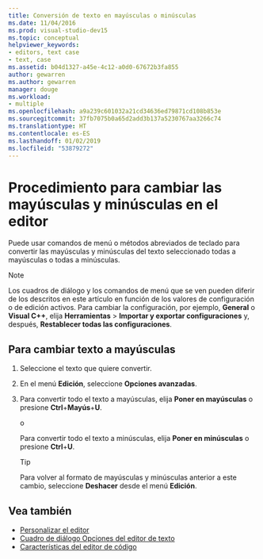 ```yaml
---
title: Conversión de texto en mayúsculas o minúsculas
ms.date: 11/04/2016
ms.prod: visual-studio-dev15
ms.topic: conceptual
helpviewer_keywords:
- editors, text case
- text, case
ms.assetid: b04d1327-a45e-4c12-a0d0-67672b3fa855
author: gewarren
ms.author: gewarren
manager: douge
ms.workload:
- multiple
ms.openlocfilehash: a9a239c601032a21cd34636ed79871cd108b853e
ms.sourcegitcommit: 37fb7075b0a65d2add3b137a5230767aa3266c74
ms.translationtype: HT
ms.contentlocale: es-ES
ms.lasthandoff: 01/02/2019
ms.locfileid: "53879272"
---
```

# <a name="how-to-change-text-case-in-the-editor"></a>Procedimiento para cambiar las mayúsculas y minúsculas en el editor

Puede usar comandos de menú o métodos abreviados de teclado para convertir las mayúsculas y minúsculas del texto seleccionado todas a mayúsculas o todas a minúsculas.

> [!NOTE]
> Los cuadros de diálogo y los comandos de menú que se ven pueden diferir de los descritos en este artículo en función de los valores de configuración o de edición activos. Para cambiar la configuración, por ejemplo, **General** o **Visual C++**, elija **Herramientas** > **Importar y exportar configuraciones** y, después, **Restablecer todas las configuraciones**.

## <a name="to-switch-text-to-upper-case"></a>Para cambiar texto a mayúsculas

1.  Seleccione el texto que quiere convertir.

2.  En el menú **Edición**, seleccione **Opciones avanzadas**.

3.  Para convertir todo el texto a mayúsculas, elija **Poner en mayúsculas** o presione **Ctrl**+**Mayús**+**U**.

    o

    Para convertir todo el texto a minúsculas, elija **Poner en minúsculas** o presione **Ctrl**+**U**.

    > [!TIP]
    > Para volver al formato de mayúsculas y minúsculas anterior a este cambio, seleccione **Deshacer** desde el menú **Edición**.

## <a name="see-also"></a>Vea también

- [Personalizar el editor](../ide/customizing-the-editor.md)
- [Cuadro de diálogo Opciones del editor de texto](../ide/reference/text-editor-options-dialog-box.md)
- [Características del editor de código](../ide/writing-code-in-the-code-and-text-editor.md)
